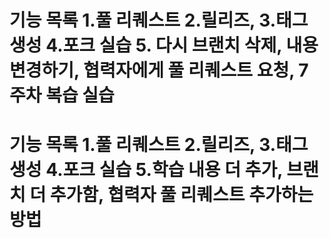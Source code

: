 # 기능 목록 1.풀 리퀘스트 2.릴리즈, 3.태그 생성 4.포크 실습 5. 다시 브랜치 삭제, 내용 변경하기, 협력자에게 풀 리퀘스트 요청, 7주차 복습 실습

# 기능 목록 1.풀 리퀘스트 2.릴리즈, 3.태그 생성 4.포크 실습 5.학습 내용 더 추가, 브랜치 더 추가함, 협력자 풀 리퀘스트 추가하는 방법
